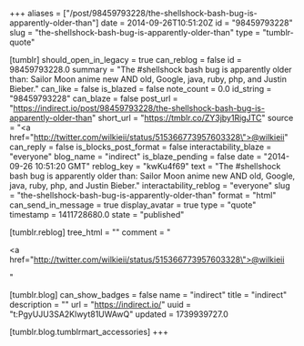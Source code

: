 +++
aliases = ["/post/98459793228/the-shellshock-bash-bug-is-apparently-older-than"]
date = 2014-09-26T10:51:20Z
id = "98459793228"
slug = "the-shellshock-bash-bug-is-apparently-older-than"
type = "tumblr-quote"

[tumblr]
should_open_in_legacy = true
can_reblog = false
id = 98459793228.0
summary = "The #shellshock bash bug is apparently older than: Sailor Moon anime new AND old, Google, java, ruby, php, and Justin Bieber."
can_like = false
is_blazed = false
note_count = 0.0
id_string = "98459793228"
can_blaze = false
post_url = "https://indirect.io/post/98459793228/the-shellshock-bash-bug-is-apparently-older-than"
short_url = "https://tmblr.co/ZY3jby1RigJTC"
source = "<a href=\"http://twitter.com/wilkieii/status/515366773957603328\">@wilkieii</a>"
can_reply = false
is_blocks_post_format = false
interactability_blaze = "everyone"
blog_name = "indirect"
is_blaze_pending = false
date = "2014-09-26 10:51:20 GMT"
reblog_key = "kwKu4f69"
text = "The #shellshock bash bug is apparently older than: Sailor Moon anime new AND old, Google, java, ruby, php, and Justin Bieber."
interactability_reblog = "everyone"
slug = "the-shellshock-bash-bug-is-apparently-older-than"
format = "html"
can_send_in_message = true
display_avatar = true
type = "quote"
timestamp = 1411728680.0
state = "published"

[tumblr.reblog]
tree_html = ""
comment = "<p><a href=\"http://twitter.com/wilkieii/status/515366773957603328\">@wilkieii</a></p>"

[tumblr.blog]
can_show_badges = false
name = "indirect"
title = "indirect"
description = ""
url = "https://indirect.io/"
uuid = "t:PgyUJU3SA2Klwyt81UWAwQ"
updated = 1739939727.0

[tumblr.blog.tumblrmart_accessories]
+++
